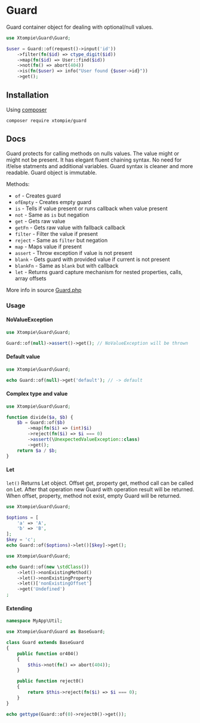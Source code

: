 # Guard

Guard container object for dealing with optional/null values.

```php
use Xtompie\Guard\Guard;

$user = Guard::of(request()->input('id'))
    ->filter(fn($id) => ctype_digit($id))
    ->map(fn($id) => User::find($id))
    ->not(fn() => abort(404))
    ->is(fn($user) => info("User found {$user->id}"))
    ->get();
```

## Installation

Using [composer](https://getcomposer.org/)

```
composer require xtompie/guard
```

## Docs

Guard protects for calling methods on nulls values. 
The value might or might not be present.
It has elegant fluent chaining syntax.
No need for if/else statments and additional variables. 
Guard syntax is cleaner and more readable.
Guard object is immutable.

Methods:
- `of` - Creates guard
- `ofEmpty` - Creates empty guard
- `is` - Tells if value present or runs callback when value present
- `not` - Same as `is` but negation
- `get` - Gets raw value
- `getFn` - Gets raw value with fallback callback
- `filter` - Filter the value if present
- `reject` - Same as `filter` but negation
- `map` - Maps value if present 
- `assert` - Throw exception if value is not present
- `blank` - Gets guard with provided value if current is not present
- `blankFn` - Same as `blank` but with callback
- `let` - Returns guard capture mechanism for nested properties, calls, array offsets

More info in source [Guard.php](src/Guard.php)

### Usage

#### NoValueException

```php
use Xtompie\Guard\Guard;

Guard::of(null)->assert()->get(); // NoValueException will be thrown
```

#### Default value 
```php
use Xtompie\Guard\Guard;

echo Guard::of(null)->get('default'); // -> default
```

#### Complex type and value
```php
use Xtompie\Guard\Guard;

function divide($a, $b) {
    $b = Guard::of($b)
        ->map(fn($i) => (int)$i)
        ->reject(fn($i) => $i === 0)
        ->assert(\UnexpectedValueException::class)
        ->get();
    return $a / $b;
}
```

#### Let

`let()` Returns Let object. Offset get, property get, method call can be called on Let. 
After that operation new Guard with operation result will be returned.
When offset, property, method not exist, empty Guard will be returned.

```php
use Xtompie\Guard\Guard;

$options = [
    'a' => 'A',
    'b' => 'B',
];
$key = 'c';
echo Guard::of($options)->let()[$key]->get();
```

```php
use Xtompie\Guard\Guard;

echo Guard::of(new \stdClass())
    ->let()->nonExistingMethod()
    ->let()->nonExistingProperty
    ->let()['nonExistingOffset']
    ->get('Undefined')
;
```

#### Extending

```php
namespace MyApp\Util;

use Xtompie\Guard\Guard as BaseGuard;

class Guard extends BaseGuard
{
    public function or404()
    {
        $this->not(fn() => abort(404));
    }

    public function reject0()
    {
        return $this->reject(fn($i) => $i === 0);
    }
}

echo gettype(Guard::of(0)->reject0()->get());
```
